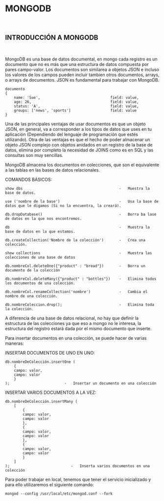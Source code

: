 # MONGODB
<br>

## INTRODUCCIÓN A MONGODB
<br>

MongoDB es una base de datos documental, en mongo cada registro es un documento que no es más que una estructura de datos compuesta por pares campo-valor.
Los documentos son similarea a objetos JSON e incluso los valores de los campos pueden incluir tambien otros documentos, arrays, o arrays de documentos. JSON es fundamental para trabajar con MongoDB.

```
documento
{
    name: 'Sue',                                field: value,
    age: 26,                                    field: value,
    status: 'A',                                field: value,
    groups: ['news', 'sports']                  field: value
}
```

Una de las principales ventajas de usar documentos es que un objeto JSON, en general, va a corresponder a los tipos de datos que uses en tu aplicación (Dependiendo del lenguaje de programación que estés utilizando).
Otra de las ventajas es que el hecho de poder almacenar un objeto JSON complejo con objetos anidados en un registro de la base de datos, elimina por completo la necesidad de JOINS como es en SQL y las consultas son muy sencillas.

MongoDB almacena los documentos en colecciones, que son el equivalente a las tablas en las bases de datos relacionales.

COMANDOS BÁSICOS:

```
show dbs                                            -   Muestra la base de datos.

use ('nombre de la base')                           -   Usa la base de datos que le digamos (Si no la encuentra, la creará).

db.dropDatabase()                                   -   Borra ba lase de datos en la que nos encontremos.

db                                                  -   Muestra la base de datos en la que estamos.

db.createCollection('Nombre de la colección')       -   Crea una colección.

show collections                                    -   Muestra las colecciones de una base de datos

db.nombreCol.deleteOne({"product" : "bread"})       -   Borra un documento de la colección

db.nombreCol.deleteMany({"product" : "bottles"})    -   Elimina todos los documentos de una colección.

db.nombreCol.renameCollection('nombre')             -   Cambia el nombre de una colección.

db.nombreColeccion.drop();                          -   Elimina toda la colección.
```

A diferencia de una base de datos relacional, no hay que definir la estructura de las colecciones ya que eso a mongo no le interesa, la estructura del registro estará dada por el mismo documento que inserte.

Para insertar documentos en una colección, se puede hacer de varias maneras:

INSERTAR DOCUMENTOS DE UNO EN UNO:
```
db.nombreDeColección.insertOne (
    {
    campo: valor,
    campo: valor
    }
);                         -   Insertar un documento en una colección
```

INSERTAR VARIOS DOCUMENTOS A LA VEZ:
```
db.nombreDeColección.insertMany (
    [
        {
        campo: valor,
        campo: valor
        },
        {
        campo: valor,
        campo: valor
        },
        {
        campo: valor,
        campo: valor
        }
    ]
);                            -   Inserta varios documentos en una colección
```

Para poder trabajar en local, tenemos que tener el servicio inicializado y para ello utilizaremos el siguiente comando:

```
mongod --config /usr/local/etc/mongod.conf --fork
```